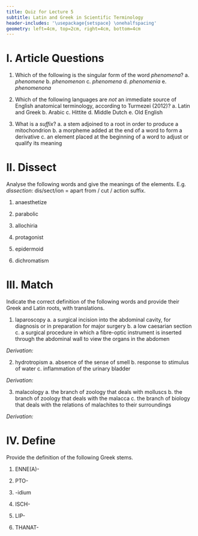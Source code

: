 ```yaml
---
title: Quiz for Lecture 5
subtitle: Latin and Greek in Scientific Terminology
header-includes: '\usepackage{setspace} \onehalfspacing'
geometry: left=4cm, top=2cm, right=4cm, bottom=4cm
---
```


# I. Article Questions

1. Which of the following is the singular form of the word *phenomena*?
    a. *phenomene*
    b. *phenomenon*
    c. *phenomena*
    d. *phenomenia*
    e. *phenomenona*

<!--Answer: b. -->

2. Which of the following languages are *not* an immediate source of English anatomical terminology, according to Turmezei (2012)?
    a. Latin and Greek
    b. Arabic
    c. Hittite
    d. Middle Dutch
    e. Old English

<!-- Answer: c. -->

3. What is a *suffix*?
    a. a stem adjoined to a root in order to produce a mitochondrion
    b. a morpheme added at the end of a word to form a derivative
    c. an element placed at the beginning of a word to adjust or qualify its meaning

<!--Answer: b. -->

# II. Dissect

Analyse the following words and give the meanings of the elements. E.g. *dissection*: dis/sect/ion = apart from / cut / action suffix.

1. anaesthetize

<!-- an/aesthet/ize, not/feeling/to do = 3 marks -->

2. parabolic

<!-- para/bol/ic, by the side of/a throw/pertaining to, like = 3 marks -->

3. allochiria

<!-- allo/chir/ia, other or different/hand/quality or condition = 3 marks -->

4. protagonist

<!-- prot/agon/ist, first/contest/agent = 3 marks -->

5. epidermoid

<!-- epi/derm/oid, upon or on/skin/in the shape of = 3 marks -->

6. dichromatism

<!-- di/chromat/ism, twice/colour/result of action, condition = 3 marks -->

# III. Match

Indicate the correct definition of the following words and provide their Greek and Latin roots, with translations.

1. laparoscopy
    a. a surgical incision into the abdominal cavity, for diagnosis or in preparation for major surgery
    b. a low caesarian section
    c. a surgical procedure in which a fibre-optic instrument is inserted through the abdominal wall to view the organs in the abdomen
    
*Derivation:*

<!--Answer: c, laparo/scopy, abdomen/to view -->

2. hydrotropism
    a. absence of the sense of smell
    b. response to stimulus of water
    c. inflammation of the urinary bladder

*Derivation:*

<!-- Answer: b, hydro/trop/ism water/turn/condition of (4 points)-->
    
3. malacology
    a. the branch of zoology that deals with molluscs
    b. the branch of zoology that deals with the malacca
    c. the branch of biology that deals with the relations of malachites to their surroundings

*Derivation:*

<!--Answer: a, malaco/logy, soft/science of (3 points) -->
    
# IV. Define

Provide the definition of the following Greek stems.

1. ENNE(A)-

<!---Answer: ‘nine’ -->

2. PTO-

<!--Answer: 'to fall' -->

3. -idium

<!--Answer: 'little' -->

4. ISCH-

<!-- ‘to suppress’ -->

5. LIP-
<!-- ‘fat’ -->

6. THANAT-

<!-- ‘death’ -->